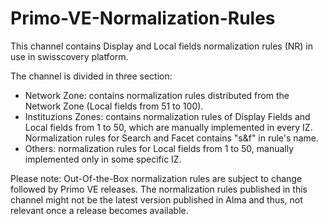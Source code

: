 # Primo-VE-Normalization-Rules

This channel contains Display and Local fields normalization rules (NR) in use in swisscovery platform. 

The channel is divided in three section: 
- Network Zone: contains normalization rules distributed from the Network Zone (Local fields from 51 to 100).
- Instituzions Zones: contains normalization rules of Display Fields and Local fields from 1 to 50, which are manually implemented in every IZ. Normalization rules for Search and Facet contains "s&f" in rule's name.
- Others: normalization rules for Local fields from 1 to 50, manually implemented only in some specific IZ.

Please note: Out-Of-the-Box normalization rules are subject to change followed by Primo VE releases. The normalization rules published in this channel might not be the latest version published in Alma and thus, not relevant once a release becomes available.
